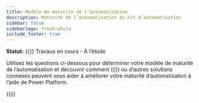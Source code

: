 ```yaml
---
title: Modèle de maturité de l’automatisation
description: Maturité de l’automatisation du kit d’automatisation
sidebar: false
sidebarlogo: fresh-white
include_footer: true
---
```

**Statut:** {{<externalImage src="https://github.githubassets.com/images/icons/emoji/unicode/1f6a7.png" size="16x16" text="Construction Icon">}} Travaux en cours - À l’étude

Utilisez les questions ci-dessous pour déterminer votre modèle de maturité de l’automatisation et découvrir comment {{<product-name>}} ou d’autres solutions connexes peuvent vous aider à améliorer votre maturité d’automatisation à l’aide de Power Platform.

{{<questions name="automation-maturity-model.json" completed="" showNavigationButtons=false >}}
